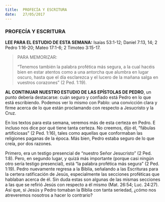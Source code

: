```yaml
---
title:  PROFECÍA Y ESCRITURA
date:   27/05/2017
---
```


### PROFECÍA Y ESCRITURA

**LEE PARA EL ESTUDIO DE ESTA SEMANA:** Isaías 53:1-12; Daniel 7:13, 14; 2 Pedro 1:16-20;  Mateo 17:1-6; 2 Timoteo 3:15-17.

><p>PARA MEMORIZAR:</p>
>“Tenemos también la palabra profética más segura, a la cual hacéis bien en estar atentos como  a una antorcha que alumbra en lugar oscuro, hasta que el día esclarezca y el lucero de la  mañana salga en vuestros corazones” (2 Ped. 1:19).

**AL CONTINUAR NUESTRO ESTUDIO DE LAS EPÍSTOLAS DE PEDRO**, un punto debería  destacarse: cuán seguro y confiado está Pedro en lo que está escribiendo. Podemos ver lo  mismo con Pablo: una convicción clara y firme acerca de lo que están proclamando con respecto  a Jesucristo y la Cruz. 

En los textos para esta semana, veremos más de esta certeza en Pedro. E incluso nos dice por  qué tiene tanta certeza. No creemos, dijo él, “fábulas artificiosas” (2 Ped. 1:16), tales como  aquellas que conformaban las religiones paganas de la época. Más bien, Pedro estaba seguro  de lo que creía, por dos razones. 

Primero, era un testigo presencial de “nuestro Señor Jesucristo”  (2 Ped. 1:8). Pero, en segundo  lugar, y quizá más importante (porque casi ningún otro sería testigo presencial), está “la  palabra profética más segura” (2 Ped. 1:19). Pedro nuevamente regresa a la Biblia, señalando a  las Escrituras para la certera ratificación de Jesús, especialmente las secciones proféticas que  hablaban acerca de él. Sin duda estas son algunas de las mismas secciones a las que se refirió  Jesús con respecto a él mismo (Mat. 26:54; Luc. 24:27). Así que, si Jesús y Pedro tomaban la Biblia con tanta seriedad, ¿cómo nos atreveremos nosotros a hacer lo contrario?